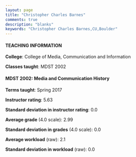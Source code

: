 ```yaml
---
layout: page
title: "Christopher Charles Barnes" 
comments: true
description: "blanks"
keywords: "Christopher Charles Barnes,CU,Boulder"
---
```

<head>
<script src="https://ajax.googleapis.com/ajax/libs/jquery/2.1.3/jquery.min.js"></script>
<script src="https://dl.dropboxusercontent.com/s/pc42nxpaw1ea4o9/highcharts.js?dl=0"></script>
<!-- <script src="../assets/js/highcharts.js"></script> -->
<style type="text/css">@font-face {
	font-family: "Bebas Neue";
	src: url(https://www.filehosting.org/file/details/544349/BebasNeue Regular.otf) format("opentype");
	}
	h1.Bebas { 
		font-family: "Bebas Neue", Verdana, Tahoma;
	}
</style>
</head>
	   
#### TEACHING INFORMATION

**College**: College of Media, Communication and Information

**Classes taught**: MDST 2002

#### MDST 2002: Media and Communication History

**Terms taught**: Spring 2017

**Instructor rating**: 5.63

**Standard deviation in instructor rating**: 0.0

**Average grade** (4.0 scale): 2.99

**Standard deviation in grades** (4.0 scale): 0.0

**Average workload** (raw): 2.1

**Standard deviation in workload** (raw): 0.0

